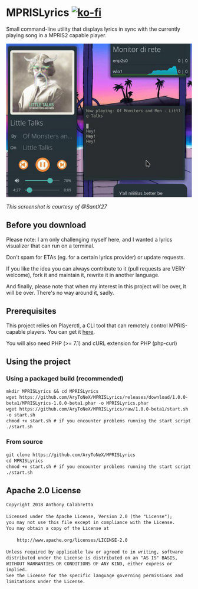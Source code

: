 # MPRISLyrics [![ko-fi](https://www.ko-fi.com/img/donate_sm.png)](https://ko-fi.com/K3K3D0E0)
Small command-line utility that displays lyrics in sync with the currently playing song in a MPRIS2 capable player.

![Preview of the project](preview.jpg)

_This screenshot is courtesy of @SantX27_

## Before you download

Please note: I am only challenging myself here, and I wanted a lyrics visualizer that can run on a terminal.

Don't spam for ETAs (eg. for a certain lyrics provider) or update requests.

If you like the idea you can always contribute to it (pull requests are VERY welcome), fork it and maintain it, rewrite it in another language.

And finally, please note that when my interest in this project will be over, it will be over. There's no way around it, sadly.

## Prerequisites

This project relies on Playerctl, a CLI tool that can remotely control MPRIS-capable players.
You can get it [here](https://github.com/acrisci/playerctl/releases/latest).

You will also need PHP (>= 7.1) and cURL extension for PHP (php-curl)

## Using the project

### Using a packaged build (recommended)
```
mkdir MPRISLyrics && cd MPRISLyrics
wget https://github.com/AryToNeX/MPRISLyrics/releases/download/1.0.0-beta1/MPRISLyrics-1.0.0-beta1.phar -o MPRISLyrics.phar
wget https://github.com/AryToNeX/MPRISLyrics/raw/1.0.0-beta1/start.sh -o start.sh
chmod +x start.sh # if you encounter problems running the start script
./start.sh
```
### From source
```
git clone https://github.com/AryToNeX/MPRISLyrics
cd MPRISLyrics
chmod +x start.sh # if you encounter problems running the start script
./start.sh
```

## Apache 2.0 License

```
Copyright 2018 Anthony Calabretta

Licensed under the Apache License, Version 2.0 (the "License");
you may not use this file except in compliance with the License.
You may obtain a copy of the License at

    http://www.apache.org/licenses/LICENSE-2.0

Unless required by applicable law or agreed to in writing, software
distributed under the License is distributed on an "AS IS" BASIS,
WITHOUT WARRANTIES OR CONDITIONS OF ANY KIND, either express or implied.
See the License for the specific language governing permissions and
limitations under the License.
```
